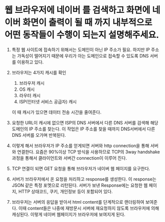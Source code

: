 # 웹 브라우저에 네이버 를 검색하고 화면에 네이버 화면이 출력이 될 때 까지 내부적으로 어떤 동작들이 수행이 되는지 설명해주세요.

1. 특정 웹 사이트에 접속하기 위해서는 도메인이 아닌 IP 주소가 필요.
   하지만 IP 주소는 가독성이 떨어지기 때문에 우리가 아는 도메인으로 접속할 수 있도록 DNS 서버를 이용하고 있다.
2. 브라우저는 4가지 캐시를 확인
    1. 브라우저 캐시
    2. OS 캐시
    3. 라우터 캐시
    4. ISP(인터넷 서비스 공급자) 캐시

   이 때 캐시가 있으면 데이터 전송 시간을 줄여준다.

3. 요청한 URL이 캐시에 없으면 ISP의 DNS 서버에서 다른 DNS 서버를 검색해 해당 도메인의 IP 주소를 찾는다. 이 작업은 IP 주소를 찾을 때까지 DNS서버에서 다른 DNS 서버를 오가며 반복된다.
4. 이렇게 해서 브라우저가 IP 주소를 얻게되면 서버와 http connection을 통해 서버와 연결한다.
   요즘은 90%이상 TCP 방식을 사용하므로 TCP의 3way handshake 과정을 통해서 클라이언트와 서버간 connection이 이루어 진다.
5. TCP 연결이 되면 GET 요청을 통해 브라우저가 네이버 웹 페이지를 요구한다.
6. 서버가 브라우저에서 온 요청을 처리하고 response를 생성한다. 이 response는 JSON 같은 특정 포멧으로 리턴된다. 서버가 보낸 Response에는 요청한 웹 페이지, HTTP 상태코드, 쿠키, 개인정보 등이 포함되어 있다.
7. 브라우저는 서버의 응답을 받아서 html content를 단계적으로 랜더링하여 보여준다. 이때 content들은 나중에 재방문시 서버에 재요청하지 않도록 브라우저에 의해 캐싱된다.
   이렇게 네이버 웹페이지가 브라우저에 보여지게 된다.
